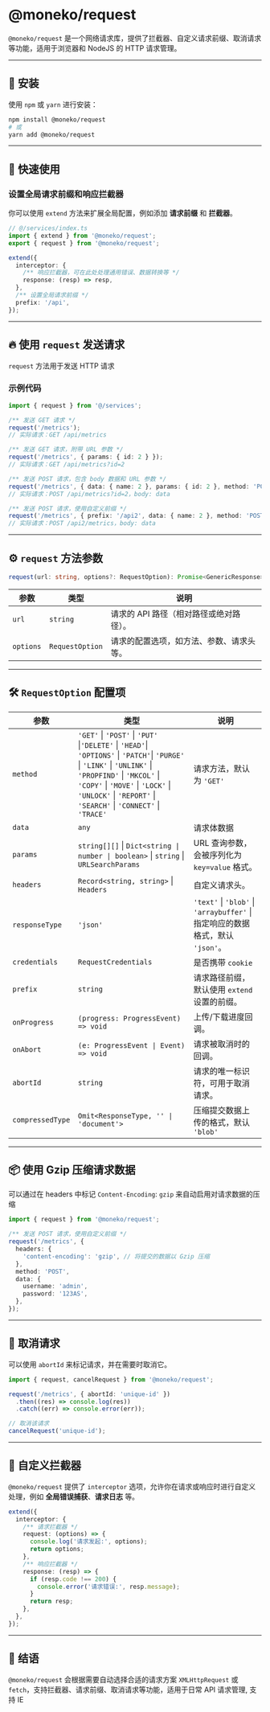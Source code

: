 # @moneko/request

`@moneko/request` 是一个网络请求库，提供了拦截器、自定义请求前缀、取消请求等功能，适用于浏览器和 NodeJS 的 HTTP 请求管理。

---

## 📌 安装

使用 `npm` 或 `yarn` 进行安装：

```sh
npm install @moneko/request
# 或
yarn add @moneko/request
```

---

## 🚀 快速使用

### 设置全局请求前缀和响应拦截器

你可以使用 `extend` 方法来扩展全局配置，例如添加 **请求前缀** 和 **拦截器**。

```typescript
// @/services/index.ts
import { extend } from '@moneko/request';
export { request } from '@moneko/request';

extend({
  interceptor: {
    /** 响应拦截器，可在此处处理通用错误、数据转换等 */
    response: (resp) => resp,
  },
  /** 设置全局请求前缀 */
  prefix: '/api',
});
```

---

## 🔥 使用 `request` 发送请求

`request` 方法用于发送 HTTP 请求

### 示例代码

```typescript
import { request } from '@/services';

/** 发送 GET 请求 */
request('/metrics');
// 实际请求：GET /api/metrics

/** 发送 GET 请求，附带 URL 参数 */
request('/metrics', { params: { id: 2 } });
// 实际请求：GET /api/metrics?id=2

/** 发送 POST 请求，包含 body 数据和 URL 参数 */
request('/metrics', { data: { name: 2 }, params: { id: 2 }, method: 'POST' });
// 实际请求：POST /api/metrics?id=2，body: data

/** 发送 POST 请求，使用自定义前缀 */
request('/metrics', { prefix: '/api2', data: { name: 2 }, method: 'POST' });
// 实际请求：POST /api2/metrics，body: data
```

---

## ⚙️ `request` 方法参数

```typescript
request(url: string, options?: RequestOption): Promise<GenericResponse>
```

| 参数      | 类型            | 说明                                     |
| --------- | --------------- | ---------------------------------------- |
| `url`     | `string`        | 请求的 API 路径（相对路径或绝对路径）。  |
| `options` | `RequestOption` | 请求的配置选项，如方法、参数、请求头等。 |

---

## 🛠 `RequestOption` 配置项

| 参数             | 类型                                                                                                                                                                                                                                                            | 说明                                                                           |
| ---------------- | --------------------------------------------------------------------------------------------------------------------------------------------------------------------------------------------------------------------------------------------------------------- | ------------------------------------------------------------------------------ |
| `method`         | `'GET'` \| `'POST'` \| `'PUT'` \|`'DELETE'` \| `'HEAD'`\| `'OPTIONS'` \| `'PATCH'`\| `'PURGE'` \| `'LINK'` \| `'UNLINK'` \| `'PROPFIND'` \| `'MKCOL'` \| `'COPY'` \| `'MOVE'` \| `'LOCK'` \| `'UNLOCK'` \| `'REPORT'` \| `'SEARCH'` \| `'CONNECT'` \| `'TRACE'` | 请求方法，默认为 `'GET'`                                                       |
| `data`           | `any`                                                                                                                                                                                                                                                           | 请求体数据                                                                     |
| `params`         | `string[][]` \| `Dict<string \| number \| boolean>` \| `string` \| `URLSearchParams`                                                                                                                                                                            | URL 查询参数，会被序列化为 `key=value` 格式。                                  |
| `headers`        | `Record<string, string>` \| `Headers`                                                                                                                                                                                                                           | 自定义请求头。                                                                 |
| `responseType`   | `'json'`                                                                                                                                                                                                                                                        | `'text'` \| `'blob'` \| `'arraybuffer'` \| 指定响应的数据格式，默认 `'json'`。 |
| `credentials`    | `RequestCredentials`                                                                                                                                                                                                                                            | 是否携带 `cookie`                                                              |
| `prefix`         | `string`                                                                                                                                                                                                                                                        | 请求路径前缀，默认使用 `extend` 设置的前缀。                                   |
| `onProgress`     | `(progress: ProgressEvent) => void`                                                                                                                                                                                                                             | 上传/下载进度回调。                                                            |
| `onAbort`        | `(e: ProgressEvent \| Event) => void`                                                                                                                                                                                                                           | 请求被取消时的回调。                                                           |
| `abortId`        | `string`                                                                                                                                                                                                                                                        | 请求的唯一标识符，可用于取消请求。                                             |
| `compressedType` | `Omit<ResponseType, '' \| 'document'>`                                                                                                                                                                                                                          | 压缩提交数据上传的格式，默认 `'blob'`                                          |

---

## 📦 使用 Gzip 压缩请求数据

可以通过在 headers 中标记 `Content-Encoding`: `gzip` 来自动启用对请求数据的压缩

```typescript
import { request } from '@moneko/request';

/** 发送 POST 请求，使用自定义前缀 */
request('/metrics', {
  headers: {
    'content-encoding': 'gzip', // 将提交的数据以 Gzip 压缩
  },
  method: 'POST',
  data: {
    username: 'admin',
    password: '123AS',
  },
});
```

---

## 🛑 取消请求

可以使用 `abortId` 来标记请求，并在需要时取消它。

```typescript
import { request, cancelRequest } from '@moneko/request';

request('/metrics', { abortId: 'unique-id' })
  .then((res) => console.log(res))
  .catch((err) => console.error(err));

// 取消该请求
cancelRequest('unique-id');
```

---

## 🎯 自定义拦截器

`@moneko/request` 提供了 `interceptor` 选项，允许你在请求或响应时进行自定义处理，例如 **全局错误捕获**、**请求日志** 等。

```typescript
extend({
  interceptor: {
    /** 请求拦截器 */
    request: (options) => {
      console.log('请求发起:', options);
      return options;
    },
    /** 响应拦截器 */
    response: (resp) => {
      if (resp.code !== 200) {
        console.error('请求错误:', resp.message);
      }
      return resp;
    },
  },
});
```

---

## 📝 结语

`@moneko/request` 会根据需要自动选择合适的请求方案 `XMLHttpRequest` 或 `fetch`，支持拦截器、请求前缀、取消请求等功能，适用于日常 API 请求管理, 支持 IE

